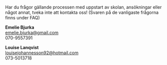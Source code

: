 ---
---
Har du frågor gällande processen med uppstart av skolan, ansökningar eller något annat, tveka inte att kontakta oss!
(Svaren på de vanligaste frågorna finns under FAQ)

**Emelie Bjurka**  
emelie.bjurka@gmail.com  
070-9557391  

**Louise Lanqvist**  
louisejohannesson92@hotmail.com  
073-5013718  
